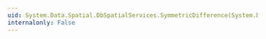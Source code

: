 ```yaml
---
uid: System.Data.Spatial.DbSpatialServices.SymmetricDifference(System.Data.Spatial.DbGeography,System.Data.Spatial.DbGeography)
internalonly: False
---
```

